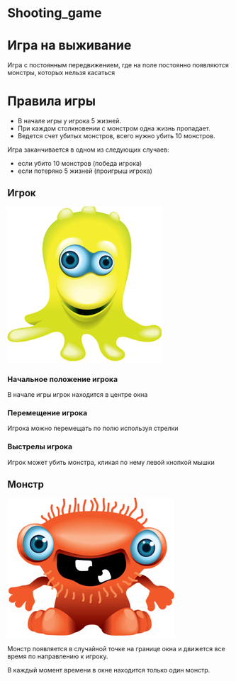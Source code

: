 # Shooting_game

# Игра на выживание 

Игра с постоянным передвижением, где на поле постоянно появляются монстры, 
которых нельзя касаться

# Правила игры

- В начале игры у игрока 5 жизней. 
- При каждом столкновении с монстром одна жизнь пропадает.
- Ведется счет убитых монстров, всего нужно убить 10 монстров.

Игра заканчивается в одном из следующих случаев:
* если убито 10 монстров (победа игрока)
* если потеряно 5 жизней (проигрыш игрока)

## Игрок

![Игрок](img/player_image.png)

### Начальное положение игрока

В начале игры игрок находится в центре окна

### Перемещение игрока

Игрока можно перемещать по полю используя стрелки

### Выстрелы игрока

Игрок может убить монстра, кликая по нему левой кнопкой мышки

## Монстр

![Игрок](img/enemy_image.png)

Монстр появляется в случайной точке на границе окна 
и движется все время по направлению к игроку.

В каждый момент времени в окне находится только один монстр.

